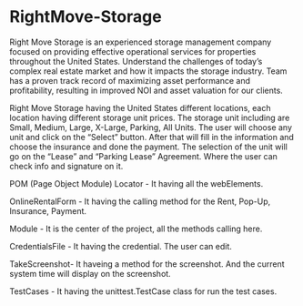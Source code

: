 # RightMove-Storage

Right Move Storage is an experienced storage management company focused on providing effective operational services for properties throughout the United States. 
Understand the challenges of today’s complex real estate market and how it impacts the storage industry. Team has a proven track record of maximizing asset performance and profitability, resulting in improved NOI and asset valuation for our clients.

Right Move Storage having the United States different locations, each location having different storage unit prices.
The storage unit including are Small, Medium, Large, X-Large, Parking, All Units.
The user will choose any unit and click on the “Select” button. After that will fill in the information and choose the insurance and done the payment.
The selection of the unit will go on the “Lease” and “Parking Lease” Agreement. Where the user can check info and signature on it.

POM (Page Object Module)
Locator - It having all the webElements. 

OnlineRentalForm - It having the calling method for the Rent, Pop-Up, Insurance, Payment.

Module - It is the center of the project, all the methods calling here.

CredentialsFile - It having the credential. The user can edit. 

TakeScreenshot- It haveing a method for the screenshot. And the current system time will display on the screenshot.

TestCases - It having the unittest.TestCase class for run the test cases.

